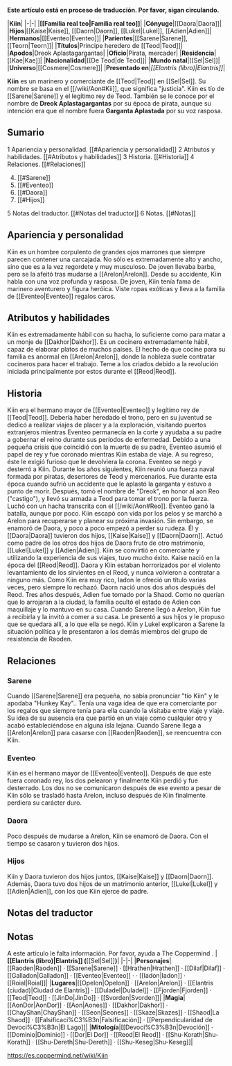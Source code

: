 **Este artículo está en proceso de traducción. Por favor, sigan circulando.**


|**Kiin**|
|-|-|
|**[[Familia real teo\|Familia real teo]]**|
|**Cónyuge**|[[Daora\|Daora]]|
|**Hijos**|[[Kaise\|Kaise]], [[Daorn\|Daorn]], [[Lukel\|Lukel]], [[Adien\|Adien]]|
|**Hermanos**|[[Eventeo\|Eventeo]]|
|**Parientes**|[[Sarene\|Sarene]], [[Teorn\|Teorn]]|
|**Títulos**|Príncipe heredero de [[Teod\|Teod]]|
|**Apodos**|Dreok Aplastagargantas|
|**Oficio**|Pirata, mercader|
|**Residencia**|[[Kae\|Kae]]|
|**Nacionalidad**|[[De Teod\|de Teod]]|
|**Mundo natal**|[[Sel\|Sel]]|
|**Universo**|[[Cosmere\|Cosmere]]|
|**Presentado en**|*[[Elantris (libro)\|Elantris]]*|

**Kiin** es un marinero y comerciante de [[Teod\|Teod]] en [[Sel\|Sel]]. Su nombre se basa en el [[/wiki/Aon#Kii]], que significa "justicia". Kiin es tío de [[Sarene\|Sarene]] y el legítimo rey de Teod. También se le conoce por el nombre de **Dreok Aplastagargantas** por su época de pirata, aunque su intención era que el nombre fuera **Garganta Aplastada** por su voz rasposa.

## Sumario

1 Apariencia y personalidad. [[#Apariencia y personalidad]] 
2 Atributos y habilidades. [[#Atributos y habilidades]] 
3 Historia. [[#Historia]] 
4 Relaciones. [[#Relaciones]] 

4. [[#Sarene]] 
4. [[#Eventeo]] 
4. [[#Daora]] 
4. [[#Hijos]] 


5 Notas del traductor. [[#Notas del traductor]] 
6 Notas. [[#Notas]] 


## Apariencia y personalidad
Kiin es un hombre corpulento de grandes ojos marrones que siempre parecen contener una carcajada. No sólo es extremadamente alto y ancho, sino que es a la vez regordete y muy musculoso. De joven llevaba barba, pero se la afeitó tras mudarse a [[Arelon\|Arelon]]. Desde su accidente, Kiin habla con una voz profunda y rasposa.
De joven, Kiin tenía fama de marinero aventurero y figura heróica. Viste ropas exóticas y lleva a la familia de [[Eventeo\|Eventeo]] regalos caros.

## Atributos y habilidades
Kiin es extremadamente hábil con su hacha, lo suficiente como para matar a un monje de [[Dakhor\|Dakhor]].
Es un cocinero extremadamente hábil, capaz de elaborar platos de muchos países. El hecho de que cocine para su familia es anormal en [[Arelon\|Arelon]], donde la nobleza suele contratar cocineros para hacer el trabajo. Teme a los criados debido a la revolución iniciada principalmente por estos durante el [[Reod\|Reod]].

## Historia
Kiin era el hermano mayor de [[Eventeo\|Eventeo]] y legítimo rey de [[Teod\|Teod]]. Debería haber heredado el trono, pero en su juventud se dedicó a realizar viajes de placer y a la exploración, visitando puertos extranjeros mientras Eventeo permanecía en la corte y ayudaba a su padre a gobernar el reino durante sus períodos de enfermedad. Debido a una pequeña crisis que coincidió con la muerte de su padre, Eventeo asumió el papel de rey y fue coronado mientras Kiin estaba de viaje. A su regreso, éste le exigió furioso que le devolviera la corona. Eventeo se negó y desterró a Kiin.
Durante los años siguientes, Kiin reunió una fuerza naval formada por piratas, desertores de Teod y mercenarios. Fue durante esta época cuando sufrió un accidente que le aplastó la garganta y estuvo a punto de morir. Después, tomó el nombre de "Dreok", en honor al aon Reo ("castigo"), y llevó su armada a Teod para tomar el trono por la fuerza. Luchó con un hacha transcrita con el [[/wiki/Aon#Reo]].
Eventeo ganó la batalla, aunque por poco. Kiin escapó con vida por los pelos y se marchó a Arelon para recuperarse y planear su próxima invasión. Sin embargo, se enamoró de Daora, y poco a poco empezó a perder su rudeza. Él y [[Daora\|Daora]] tuvieron dos hijos, [[Kaise\|Kaise]] y [[Daorn\|Daorn]]. Actuó como padre de los otros dos hijos de Daora fruto de otro matrimonio, [[Lukel\|Lukel]] y [[Adien\|Adien]]. Kiin se convirtió en comerciante y utilizando la experiencia de sus viajes, tuvo mucho éxito.
Kaise nació en la época del [[Reod\|Reod]]. Daora y Kiin estaban horrorizados por el violento levantamiento de los sirvientes en el Reod, y nunca volvieron a contratar a ninguno más. Como Kiin era muy rico, Iadon le ofreció un título varias veces, pero siempre lo rechazó. Daorn nació unos dos años después del Reod. Tres años después, Adien fue tomado por la Shaod. Como no querían que lo arrojaran a la ciudad, la familia ocultó el estado de Adien con maquillaje y lo mantuvo en su casa.
Cuando Sarene llegó a Arelon, Kiin fue a recibirla y la invitó a comer a su casa. Le presentó a sus hijos y le propuso que se quedara allí, a lo que ella se negó. Kiin y Lukel explicaron a Sarene la situación política y le presentaron a los demás miembros del grupo de resistencia de Raoden.

## Relaciones
### Sarene
Cuando [[Sarene\|Sarene]] era pequeña, no sabía pronunciar "tío Kiin" y le apodaba "Hunkey Kay".. Tenía una vaga idea de que era comerciante por los regalos que siempre tenía para ella cuando la visitaba entre viaje y viaje. Su idea de su ausencia era que partió en un viaje como cualquier otro y acabó estableciéndose en alguna isla lejana. Cuando Sarene llega a [[Arelon\|Arelon]] para casarse con [[Raoden\|Raoden]], se reencuentra con Kiin.

### Eventeo
Kiin es el hermano mayor de [[Eventeo\|Eventeo]]. Después de que este fuera coronado rey, los dos pelearon y finalmente Kiin perdió y fue desterrado. Los dos no se comunicaron después de ese evento a pesar de Kiin sólo se trasladó hasta Arelon, incluso después de Kiin finalmente perdiera su carácter duro.

### Daora
Poco después de mudarse a Arelon, Kiin se enamoró de Daora. Con el tiempo se casaron y tuvieron dos hijos.

### Hijos
Kiin y Daora tuvieron dos hijos juntos, [[Kaise\|Kaise]] y [[Daorn\|Daorn]]. Además, Daora tuvo dos hijos de un matrimonio anterior, [[Lukel\|Lukel]] y [[Adien\|Adien]], con los que Kiin ejerce de padre.

## Notas del traductor

## Notas

A este artículo le falta información. Por favor, ayuda a The Coppermind .
|**[[Elantris (libro)\|Elantris]] (**[[Sel\|Sel]]**)**|
|-|-|
|**Personajes**|[[Raoden\|Raoden]] · [[Sarene\|Sarene]] · [[Hrathen\|Hrathen]] · [[Dilaf\|Dilaf]] · [[Galladon\|Galladon]] · [[Eventeo\|Eventeo]] ·  · [[Iadon\|Iadon]] · [[Roial\|Roial]]|
|**Lugares**|[[Opelon\|Opelon]] · [[Arelon\|Arelon]] · [[Elantris (ciudad)\|Ciudad de Elantris]] · [[Duladel\|Duladel]] · [[Fjorden\|Fjorden]] · [[Teod\|Teod]] · [[JinDo\|JinDo]] · [[Svorden\|Svorden]]|
|**Magia**|[[AonDor\|AonDor]] · [[Aon\|Aones]] · [[Dakhor\|Dakhor]] · [[ChayShan\|ChayShan]] · [[Seon\|Seones]] · [[Skaze\|Skazes]] · [[Shaod\|La Shaod]] · [[Falsificaci%C3%B3n\|Falsificación]] · [[Perpendicularidad de Devoci%C3%B3n\|El Lago]]|
|**Mitología**|[[Devoci%C3%B3n\|Devoción]] · [[Dominio\|Dominio]] · [[Dor\|El Dor]] · [[Reod\|El Reod]] · [[Shu-Korath\|Shu-Korath]] · [[Shu-Dereth\|Shu-Dereth]] · [[Shu-Keseg\|Shu-Keseg]]|



https://es.coppermind.net/wiki/Kiin